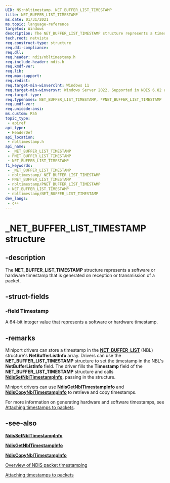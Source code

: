 ```yaml
---
UID: NS:nbltimestamp._NET_BUFFER_LIST_TIMESTAMP
title: NET_BUFFER_LIST_TIMESTAMP
ms.date: 01/31/2021
ms.topic: language-reference
targetos: Windows
description: The NET_BUFFER_LIST_TIMESTAMP structure represents a timestamp that the NIC hardware generates on reception or transmission of a packet.
tech.root: netvista 
req.construct-type: structure
req.ddi-compliance: 
req.dll: 
req.header: ndis/nbltimestamp.h
req.include-header: ndis.h
req.kmdf-ver: 
req.lib: 
req.max-support: 
req.redist: 
req.target-min-winverclnt: Windows 11
req.target-min-winversvr: Windows Server 2022. Supported in NDIS 6.82 and later.
req.target-type: 
req.typenames: NET_BUFFER_LIST_TIMESTAMP, *PNET_BUFFER_LIST_TIMESTAMP
req.umdf-ver: 
req.unicode-ansi: 
ms.custom: RS5
topic_type:
 - apiref
api_type:
 - HeaderDef
api_location:
 - nbltimestamp.h
api_name:
 - _NET_BUFFER_LIST_TIMESTAMP
 - PNET_BUFFER_LIST_TIMESTAMP
 - NET_BUFFER_LIST_TIMESTAMP
f1_keywords:
 - _NET_BUFFER_LIST_TIMESTAMP
 - nbltimestamp/_NET_BUFFER_LIST_TIMESTAMP
 - PNET_BUFFER_LIST_TIMESTAMP
 - nbltimestamp/PNET_BUFFER_LIST_TIMESTAMP
 - NET_BUFFER_LIST_TIMESTAMP
 - nbltimestamp/NET_BUFFER_LIST_TIMESTAMP
dev_langs:
 - c++
---
```


# _NET_BUFFER_LIST_TIMESTAMP structure


## -description

The **NET_BUFFER_LIST_TIMESTAMP** structure represents a software or hardware timestamp that is generated on reception or transmission of a packet.

## -struct-fields

### -field Timestamp

A 64-bit integer value that represents a software or hardware timestamp.

## -remarks

Miniport drivers can store a timestamp in the [**NET\_BUFFER\_LIST**](../nbl/ns-nbl-net_buffer_list.md) (NBL) structure's **NetBufferListInfo** array. Drivers can use the **NET_BUFFER_LIST_TIMESTAMP** structure to set the timestamp in the NBL's **NetBufferListInfo** field. The driver fills the **Timestamp** field of the **NET_BUFFER_LIST_TIMESTAMP** structure and calls  [**NdisSetNblTimestampInfo**](nf-nbltimestamp-ndissetnbltimestampinfo.md), passing in the structure.

Miniport drivers can use [**NdisGetNblTimestampInfo**](nf-nbltimestamp-ndisgetnbltimestampinfo.md) and [**NdisCopyNblTimestampInfo**](nf-nbltimestamp-ndiscopynbltimestampinfo.md) to retrieve and copy timestamps.

For more information on generating hardware and software timestamps, see [Attaching timestamps to packets](/windows-hardware/drivers/network/attaching-timestamps-to-packets).


## -see-also

[**NdisSetNblTimestampInfo**](nf-nbltimestamp-ndissetnbltimestampinfo.md)

[**NdisGetNblTimestampInfo**](nf-nbltimestamp-ndisgetnbltimestampinfo.md)

[**NdisCopyNblTimestampInfo**](nf-nbltimestamp-ndiscopynbltimestampinfo.md)

[Overview of NDIS packet timestamping](/windows-hardware/drivers/network/overview-of-ndis-packet-timestamping)

[Attaching timestamps to packets](/windows-hardware/drivers/network/attaching-timestamps-to-packets)

